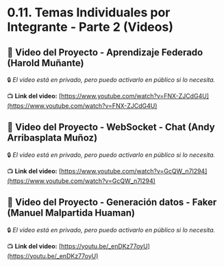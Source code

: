 # 0.11. Temas Individuales por Integrante - Parte 2 (Videos)

## 🎥 Video del Proyecto - Aprendizaje Federado (Harold Muñante)

🔒 *El video está en privado, pero puedo activarlo en público si lo necesita.*

📺 **Link del video:** [https://www.youtube.com/watch?v=FNX-ZJCdG4U](https://www.youtube.com/watch?v=FNX-ZJCdG4U)

## 🎥 Video del Proyecto - WebSocket - Chat (Andy Arribasplata Muñoz)

🔒 *El video está en privado, pero puedo activarlo en público si lo necesita.*

📺 **Link del video:** [https://www.youtube.com/watch?v=GcQW_n7l294](https://www.youtube.com/watch?v=GcQW_n7l294)

## 🎥 Video del Proyecto - Generación datos - Faker (Manuel Malpartida Huaman)

🔒 *El video está en privado, pero puedo activarlo en público si lo necesita.*

📺 **Link del video:** [https://youtu.be/_enDKz77oyU](https://youtu.be/_enDKz77oyU)
